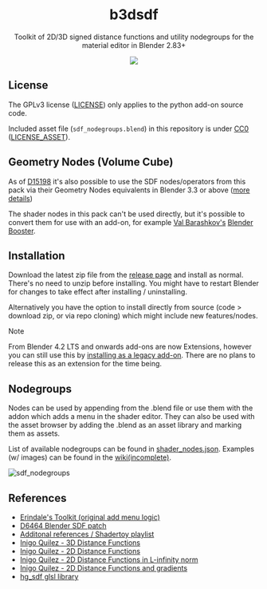 
<p align="center">
    <h1 align = "center">b3dsdf</h1>
</p>

<p align="center">
    Toolkit of 2D/3D signed distance functions and utility nodegroups for the material editor in Blender 2.83+
</p>

<p align="center">
  <img src="https://user-images.githubusercontent.com/830253/169821105-1d13020e-6895-4402-aa0c-2c94db69867f.gif">
</p>

## License

The GPLv3 license ([LICENSE](LICENSE)) only applies to the python add-on source code.

Included asset file (`sdf_nodegroups.blend`) in this repository is under [CC0](https://creativecommons.org/publicdomain/zero/1.0/) ([LICENSE_ASSET](LICENSE_ASSET.md)).

## Geometry Nodes (Volume Cube)

As of [D15198](https://developer.blender.org/D15198) it's also possible to use the SDF nodes/operators from this pack via their Geometry Nodes equivalents in Blender 3.3 or above ([more details](https://twitter.com/lateasusual_/status/1537792086719795201))

The shader nodes in this pack can't be used directly, but it's possible to convert them for use with an add-on, for example [Val Barashkov's](https://twitter.com/ValeraBarashkov) [Blender Booster](https://vsb.gumroad.com/l/blender_booster).

## Installation

Download the latest zip file from the [release page](https://github.com/williamchange/b3dsdf/releases) and install as normal. There's no need to unzip before installing. You might have to restart Blender for changes to take effect after installing / uninstalling.

Alternatively you have the option to install directly from source (code > download zip, or via repo cloning) which might include new features/nodes.

>[!NOTE]
>From Blender 4.2 LTS and onwards add-ons are now Extensions, however you can still use this by [installing as a legacy add-on](https://docs.blender.org/manual/en/4.2/editors/preferences/extensions.html#install-legacy-add-on). There are no plans to release this as an extension for the time being.

## Nodegroups

Nodes can be used by appending from the .blend file or use them with the addon which adds a menu in the shader editor. They can also be used with the asset browser by adding the .blend as an asset library and marking them as assets.

List of available nodegroups can be found in [shader_nodes.json](https://github.com/williamchange/b3dsdf/blob/master/shader_nodes.json). Examples (w/ images) can be found in the [wiki(incomplete)](https://github.com/williamchange/b3dsdf/wiki/Examples).

![sdf_nodegroups](https://github.com/user-attachments/assets/7330815c-7091-41c6-95e4-7ab18597a767)

## References

- [Erindale's Toolkit (original add menu logic)](https://erindale.gumroad.com/l/erintools)
- [D6464 Blender SDF patch](https://archive.blender.org/developer/D6464)
- [Additonal references / Shadertoy playlist](https://www.shadertoy.com/playlist/7cjGR1)
- [Inigo Quilez - 3D Distance Functions](https://iquilezles.org/articles/distfunctions/)
- [Inigo Quilez - 2D Distance Functions](https://iquilezles.org/articles/distfunctions2d/)
- [Inigo Quilez - 2D Distance Functions in L-infinity norm](https://iquilezles.org/articles/distfunctions2dlinf/)
- [Inigo Quilez - 2D Distance Functions and gradients](https://iquilezles.org/articles/distgradfunctions2d/)
- [hg_sdf glsl library](https://mercury.sexy/hg_sdf/)
